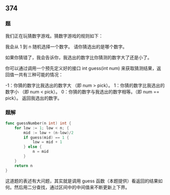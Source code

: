 ## 374

### 题
我们正在玩猜数字游戏。猜数字游戏的规则如下：

我会从 1 到 n 随机选择一个数字。 请你猜选出的是哪个数字。

如果你猜错了，我会告诉你，我选出的数字比你猜测的数字大了还是小了。

你可以通过调用一个预先定义好的接口 int guess(int num) 来获取猜测结果，返回值一共有三种可能的情况：

-1：你猜的数字比我选出的数字大 （即 num > pick）。
1：你猜的数字比我选出的数字小 （即 num < pick）。
0：你猜的数字与我选出的数字相等。（即 num == pick）。
返回我选出的数字。

### 题解
```go
func guessNumber(n int) int {
	for low := 1; low < n; {
		mid := low + (n-low)/2
		if guess(mid) == 1 {
			low = mid + 1
		} else {
			n = mid
		}
	}
	return n
}
```
这道题的表述有大问题，其实就是调用 guess 函数（本题提供）看返回的结果如何。然后用二分查找，通过区间中的中间值来不断更新上下界。